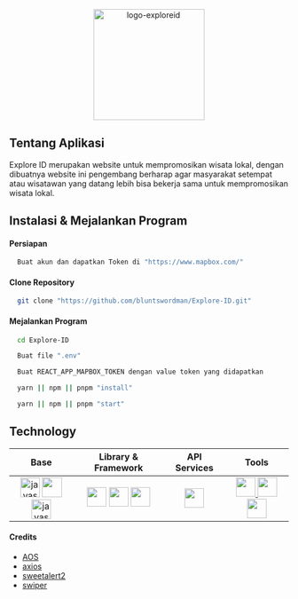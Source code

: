 <div align="center">
  <a href="https://github.com/bluntswordman/Explore-ID" target="blank" rel="noreferrer">
    <img src="https://drive.google.com/uc?id=15EnQDW-wcZWJm3f-qDz6tLbcD4HWwnwZ" alt="logo-exploreid" width="200px">
  </a>
</div>

## Tentang Aplikasi ##
Explore ID merupakan website untuk mempromosikan wisata lokal, dengan dibuatnya website ini pengembang berharap agar masyarakat setempat atau wisatawan yang datang lebih bisa bekerja sama untuk mempromosikan wisata lokal.

## Instalasi & Mejalankan Program
#### Persiapan ####
  ```bash
    Buat akun dan dapatkan Token di "https://www.mapbox.com/" 
  ```
#### Clone Repository
  ```bash
    git clone "https://github.com/bluntswordman/Explore-ID.git"
  ```
#### Mejalankan Program 
  ```bash
    cd Explore-ID
  ```
  ```bash
    Buat file ".env"
  ```
  ```bash
    Buat REACT_APP_MAPBOX_TOKEN dengan value token yang didapatkan
  ```
  ```bash
    yarn || npm || pnpm "install"
  ```
  ```bash
    yarn || npm || pnpm "start"
  ```
## Technology
| Base | Library & Framework | API Services | Tools | 
|------------|-------------|-------------|-------------|
| <div align="center"><a href="https://www.w3.org/" target="blank" rel="noreferrer"><img src="https://cdn.iconscout.com/icon/free/png-64/html-59-225995.png" width="35" alt="javascript"></a> <a href="https://www.w3.org/Style/CSS/" target="blank" rel="noreferrer"><img src="https://cdn.iconscout.com/icon/free/png-64/css-37-226088.png" width="36"> </a><a href="https://www.javascript.com/" target="blank" rel="noreferrer"><img src="https://cdn.iconscout.com/icon/free/png-64/javascript-2038874-1720087.png" width="35" alt="javascript"> </a></div>| <div align="center"><a href="https://getbootstrap.com/" target="blank" rel="noreferrer"> <img src="https://getbootstrap.com/docs/5.2/assets/img/favicons/favicon.ico" width="35"></a>  <a href="https://reactjs.org/" target="blank" rel="noreferrer"> <img src="https://cdn.iconscout.com/icon/free/png-64/react-3521666-2945110.png" width="35"></a> <a href="https://iconify.design/" target="blank" rel="noreferrer"> <img src="https://docs.iconify.design/assets/images/favicon@192.png" width="35"></a></div> | <div align="center"><a href="https://www.mapbox.com/" target="blank" rel="noreferrer"> <img src="https://static-assets.mapbox.com/branding/favicon/v1/favicon-32x32.png?v=gAd4JjrGWl" width="35"></a></div>| <div align="center"><a href="https://code.visualstudio.com/" target="_blank" rel="noreferrer"> <img src="https://cdn.iconscout.com/icon/free/png-64/visual-studio-code-1868941-1583105.png" width="35"></a><a href="https://yarnpkg.com/" target="_blank" rel="noreferrer"> <img src="https://cdn.iconscout.com/icon/free/png-64/yarn-34-1174974.png" width="35"> </a> </a><a href="https://www.figma.com/" target="blank" rel="noreferrer"> <img src="https://cdn.iconscout.com/icon/free/png-64/figma-3521426-2944870.png" width="35"> </a></div> |
#### Credits
+ <a href="https://github.com/michalsnik/aos" target="blank" rel="noreferrer">AOS</a>
+ <a href="https://github.com/axios/axios" target="blank" rel="noreferrer">axios</a>
+ <a href="https://github.com/sweetalert2/sweetalert2" target="blank" rel="noreferrer">sweetalert2</a>
+ <a href="https://github.com/nolimits4web/swiper" target="blank" rel="noreferrer">swiper</a>
